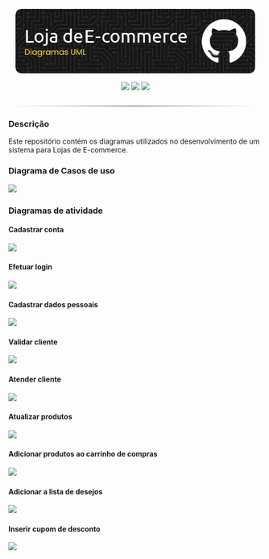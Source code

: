 <p align="center">
  <img height="128px" src="https://github.com/kelvin-hey/modelagem-loja-de-e-commerce/blob/main/banner.png"/>
</p>

<p align="center">
  <img src="https://img.shields.io/github/last-commit/kelvin-hey/modelagem-loja-de-e-commerce">
  <img src="https://img.shields.io/github/license/kelvin-hey/modelagem-loja-de-e-commerce">
  <img src="https://img.shields.io/github/repo-size/kelvin-hey/modelagem-loja-de-e-commerce">
</p>

<p align="center">
  <img src="https://github.com/kelvin-hey/kelvin-hey/blob/main/assets/line.png"/>
</p>

### Descrição
Este repositório contém os diagramas utilizados no desenvolvimento de um sistema para Lojas de E-commerce.

### Diagrama de Casos de uso

<img src="https://github.com/kelvin-hey/modelagem-loja-de-produtos-naturais/blob/main/casos_de_uso.png"></a>

### Diagramas de atividade

#### Cadastrar conta
<img src="https://github.com/kelvin-hey/modelagem-loja-de-produtos-naturais/blob/main/cadastrar_conta.png"></a>

#### Efetuar login
<img src="https://github.com/kelvin-hey/modelagem-loja-de-produtos-naturais/blob/main/efetuar_login.png"></a>

#### Cadastrar dados pessoais
<img src="https://github.com/kelvin-hey/modelagem-loja-de-produtos-naturais/blob/main/cadastrar_dados_pessoais.png"></a>

#### Validar cliente
<img src="https://github.com/kelvin-hey/modelagem-loja-de-produtos-naturais/blob/main/validar_cliente.png"></a>

#### Atender cliente
<img src="https://github.com/kelvin-hey/modelagem-loja-de-produtos-naturais/blob/main/atender_cliente.png"></a>

#### Atualizar produtos
<img src="https://github.com/kelvin-hey/modelagem-loja-de-produtos-naturais/blob/main/atualizar_produtos.png"></a>

#### Adicionar produtos ao carrinho de compras
<img src="https://github.com/kelvin-hey/modelagem-loja-de-produtos-naturais/blob/main/adicionar_produtos_carrinho.png"></a>

#### Adicionar a lista de desejos
<img src="https://github.com/kelvin-hey/modelagem-loja-de-produtos-naturais/blob/main/adicionar_lista_desejos.png"></a>

#### Inserir cupom de desconto
<img src="https://github.com/kelvin-hey/modelagem-loja-de-produtos-naturais/blob/main/inserir_cupom_desconto.png"></a>
